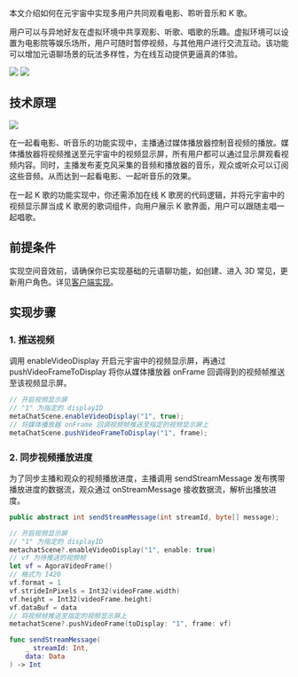 本文介绍如何在元宇宙中实现多用户共同观看电影、聆听音乐和 K 歌。

用户可以与异地好友在虚拟环境中共享观影、听歌、唱歌的乐趣。虚拟环境可以设置为电影院等娱乐场所，用户可随时暂停视频，与其他用户进行交流互动。该功能可以增加元语聊场景的玩法多样性，为在线互动提供更逼真的体验。

![](https://web-cdn.agora.io/docs-files/1679563308898)
![](https://web-cdn.agora.io/docs-files/1679563317645)

## 技术原理

![](https://web-cdn.agora.io/docs-files/1679564236130)

在一起看电影、听音乐的功能实现中，主播通过媒体播放器控制音视频的播放。媒体播放器将视频推送至元宇宙中的视频显示屏，所有用户都可以通过显示屏观看视频内容。同时，主播发布麦克风采集的音频和播放器的音乐，观众或听众可以订阅这些音频。从而达到一起看电影、一起听音乐的效果。

在一起 K 歌的功能实现中，你还需添加在线 K 歌房的代码逻辑，并将元宇宙中的视频显示屏当成 K 歌房的歌词组件，向用户展示 K 歌界面，用户可以跟随主唱一起唱歌。

## 前提条件

实现空间音效前，请确保你已实现基础的元语聊功能，如创建、进入 3D 常见，更新用户角色。详见[客户端实现](https://docs.agora.io/cn/metachat/metachat_client_ios?platform=All%20Platforms)。

## 实现步骤

<pic>

### 1. 推送视频

调用 enableVideoDisplay 开启元宇宙中的视频显示屏，再通过 pushVideoFrameToDisplay 将你从媒体播放器 onFrame 回调得到的视频帧推送至该视频显示屏。

```java
// 开启视频显示屏
// "1" 为指定的 displayID
metaChatScene.enableVideoDisplay("1", true);
// 将媒体播放器 onFrame 回调视频帧推送至指定的视频显示屏上
metaChatScene.pushVideoFrameToDisplay("1", frame);
```

### 2. 同步视频播放进度

为了同步主播和观众的视频播放进度，主播调用 sendStreamMessage 发布携带播放进度的数据流，观众通过 onStreamMessage 接收数据流，解析出播放进度。

```java
public abstract int sendStreamMessage(int streamId, byte[] message);
```

```swift
// 开启视频显示屏
// "1" 为指定的 displayID
metachatScene?.enableVideoDisplay("1", enable: true)
// vf 为待推送的视频帧
let vf = AgoraVideoFrame()
// 格式为 I420
vf.format = 1
vf.strideInPixels = Int32(videoFrame.width)
vf.height = Int32(videoFrame.height)
vf.dataBuf = data
// 将视频帧推送至指定的视频显示屏上
metachatScene?.pushVideoFrame(toDisplay: "1", frame: vf)

func sendStreamMessage(
    _ streamId: Int,
    data: Data
) -> Int
```